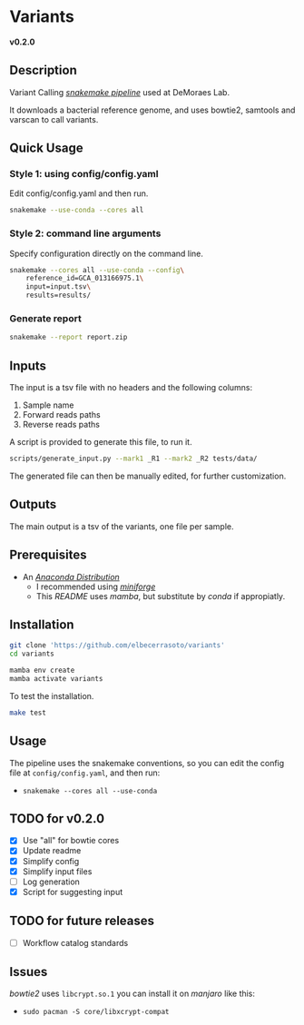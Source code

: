 
# Variants

**v0.2.0**

## Description

Variant Calling [_snakemake pipeline_](https://snakemake.github.io/) used at DeMoraes Lab.

It downloads a bacterial reference genome,
and uses bowtie2, samtools and varscan to call variants.

## Quick Usage

###  Style 1: using config/config.yaml

Edit config/config.yaml and then run.
``` sh
snakemake --use-conda --cores all
```

### Style 2: command line arguments

Specify configuration directly on the command line.
``` sh
snakemake --cores all --use-conda --config\
    reference_id=GCA_013166975.1\
    input=input.tsv\
    results=results/
```

### Generate report

``` sh
snakemake --report report.zip
```

## Inputs
The input is a tsv file with no headers and the following columns:
1. Sample name
2. Forward reads paths
3. Reverse reads paths

A script is provided to generate this file,
to run it.
``` sh
scripts/generate_input.py --mark1 _R1 --mark2 _R2 tests/data/
```

The generated file can then be manually edited,
for further customization.

## Outputs

The main output is a tsv of the variants,
one file per sample.


## Prerequisites

+ An [_Anaconda Distribution_](https://github.com/conda-forge/miniforge)
  + I recommended using [_miniforge_](https://github.com/conda-forge/miniforge)
  + This _README_ uses _mamba_, but substitute by _conda_ if appropiatly.


## Installation

``` sh
git clone 'https://github.com/elbecerrasoto/variants'
cd variants
```

``` sh
mamba env create
mamba activate variants
```

To test the installation.
``` sh
make test
```

## Usage

The pipeline uses the snakemake conventions,
so you can edit the config file at `config/config.yaml`,
and then run:

+ `snakemake --cores all --use-conda`

## TODO for v0.2.0

- [x] Use "all" for bowtie cores
- [x] Update readme
- [x] Simplify config
- [x] Simplify input files
- [ ] Log generation
- [x] Script for suggesting input

## TODO for future releases

- [ ] Workflow catalog standards


## Issues

_bowtie2_ uses `libcrypt.so.1`
you can install it on _manjaro_ like this:

+ `sudo pacman -S core/libxcrypt-compat`

